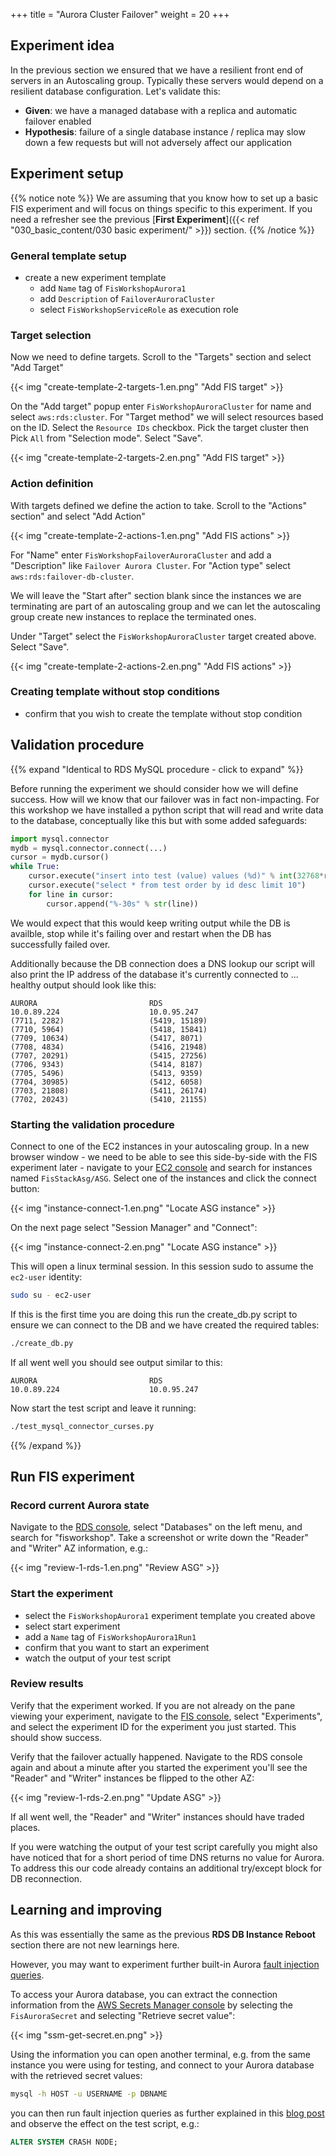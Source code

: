 +++
title = "Aurora Cluster Failover"
weight = 20
+++

## Experiment idea

In the previous section we ensured that we have a resilient front end of servers in an Autoscaling group. Typically these servers would depend on a resilient database configuration. Let's validate this:

* **Given**: we have a managed database with a replica and automatic failover enabled
* **Hypothesis**: failure of a single database instance / replica may slow down a few requests but will not adversely affect our application

## Experiment setup

{{% notice note %}}
We are assuming that you know how to set up a basic FIS experiment and will focus on things specific to this experiment. If you need a refresher see the previous [**First Experiment**]({{< ref "030_basic_content/030 basic experiment/" >}}) section.
{{% /notice %}}

### General template setup

* create a new experiment template
  * add `Name` tag of `FisWorkshopAurora1`
  * add `Description` of `FailoverAuroraCluster`
  * select `FisWorkshopServiceRole` as execution role

### Target selection

Now we need to define targets. Scroll to the "Targets" section and select "Add Target"

{{< img "create-template-2-targets-1.en.png" "Add FIS target" >}}

On the "Add target" popup enter `FisWorkshopAuroraCluster` for name and select `aws:rds:cluster`. For "Target method" we will select resources based on the ID. Select the `Resource IDs` checkbox. Pick the target cluster then Pick `All` from "Selection mode". Select "Save".

{{< img "create-template-2-targets-2.en.png" "Add FIS target" >}}

### Action definition

With targets defined we define the action to take. Scroll to the "Actions" section" and select "Add Action"

{{< img "create-template-2-actions-1.en.png" "Add FIS actions" >}}

For "Name" enter `FisWorkshopFailoverAuroraCluster` and add a "Description" like `Failover Aurora Cluster`. For "Action type" select `aws:rds:failover-db-cluster`.

We will leave the "Start after" section blank since the instances we are terminating are part of an autoscaling group and we can let the autoscaling group create new instances to replace the terminated ones.

Under "Target" select the `FisWorkshopAuroraCluster` target created above. Select "Save".

{{< img "create-template-2-actions-2.en.png" "Add FIS actions" >}}

### Creating template without stop conditions

* confirm that you wish to create the template without stop condition

## Validation procedure

{{% expand "Identical to RDS MySQL procedure - click to expand" %}}

Before running the experiment we should consider how we will define success. How will we know that our failover was in fact non-impacting. For this workshop we have installed a python script that will read and write data to the database, conceptually like this but with some added safeguards:

```python
import mysql.connector
mydb = mysql.connector.connect(...)
cursor = mydb.cursor()
while True:
    cursor.execute("insert into test (value) values (%d)" % int(32768*random.random()))
    cursor.execute("select * from test order by id desc limit 10")
    for line in cursor:
        cursor.append("%-30s" % str(line))
```

We would expect that this would keep writing output while the DB is availble, stop while it's failing over and restart when the DB has successfully failed over.

Additionally because the DB connection does a DNS lookup our script will also print the IP address of the database it's currently connected to ... healthy output should look like this:

```text
AURORA                         RDS
10.0.89.224                    10.0.95.247
(7711, 2282)                   (5419, 15189)
(7710, 5964)                   (5418, 15841)
(7709, 10634)                  (5417, 8071)
(7708, 4834)                   (5416, 21948)
(7707, 20291)                  (5415, 27256)
(7706, 9343)                   (5414, 8187)
(7705, 5496)                   (5413, 9359)
(7704, 30985)                  (5412, 6058)
(7703, 21808)                  (5411, 26174)
(7702, 20243)                  (5410, 21155)
```

### Starting the validation procedure

Connect to one of the EC2 instances in your autoscaling group. In a new browser window - we need to be able to see this side-by-side with the FIS experiment later - navigate to your [EC2 console](https://console.aws.amazon.com/ec2/v2/home?#Instances:instanceState=running;search=FisStackAsg/ASG) and search for instances named `FisStackAsg/ASG`. Select one of the instances and click the connect button:

{{< img "instance-connect-1.en.png" "Locate ASG instance" >}}

On the next page select "Session Manager" and "Connect":

{{< img "instance-connect-2.en.png" "Locate ASG instance" >}}

This will open a linux terminal session. In this session sudo to assume the `ec2-user` identity:

```bash
sudo su - ec2-user
```

If this is the first time you are doing this run the create_db.py script to ensure we can connect to the DB and we have created the required tables:

```bash
./create_db.py
```

If all went well you should see output similar to this:

```
AURORA                         RDS
10.0.89.224                    10.0.95.247
```

Now start the test script and leave it running:

```bash
./test_mysql_connector_curses.py
```

{{% /expand %}}

## Run FIS experiment

### Record current Aurora state

Navigate to the [RDS console](https://console.aws.amazon.com/rds/home), select "Databases" on the left menu, and search for "fisworkshop". Take a screenshot or write down the "Reader" and "Writer" AZ information, e.g.:

{{< img "review-1-rds-1.en.png" "Review ASG" >}}

### Start the experiment

* select the `FisWorkshopAurora1` experiment template you created above 
* select start experiment
* add a `Name` tag of `FisWorkshopAurora1Run1`
* confirm that you want to start an experiment
* watch the output of your test script 

### Review results

Verify that the experiment worked. If you are not already on the pane viewing your experiment, navigate to the [FIS console](https://console.aws.amazon.com/fis/home?#Experiments), select "Experiments", and select the experiment ID for the experiment you just started. This should show success.

Verify that the failover actually happened. Navigate to the RDS console again and about a minute after you started the experiment you'll see the "Reader" and "Writer" instances be flipped to the other AZ:

{{< img "review-1-rds-2.en.png" "Update ASG" >}}

If all went well, the "Reader" and "Writer" instances should have traded places. 

If you were watching the output of your test script carefully you might also have noticed that for a short period of time DNS returns no value for Aurora. To address this our code already contains an additional try/except block for DB reconnection.


## Learning and improving

As this was essentially the same as the previous **RDS DB Instance Reboot** section there are not new learnings here.

However, you may want to experiment further built-in Aurora [fault injection queries](https://docs.aws.amazon.com/AmazonRDS/latest/AuroraUserGuide/AuroraMySQL.Managing.FaultInjectionQueries.html).

To access your Aurora database, you can extract the connection information from the [AWS Secrets Manager console](https://console.aws.amazon.com/secretsmanager/home?#!/secret?name=FisAuroraSecret) by selecting the `FisAuroraSecret` and selecting "Retrieve secret value":

{{< img "ssm-get-secret.en.png" >}}

Using the information you can open another terminal, e.g. from the same instance you were using for testing, and connect to your Aurora database with the retrieved secret values:

```bash
mysql -h HOST -u USERNAME -p DBNAME
```

you can then run fault injection queries as further explained in this [blog post](https://aws.amazon.com/blogs/architecture/perform-chaos-testing-on-your-amazon-aurora-cluster/) and observe the effect on the test script, e.g.:

```sql
ALTER SYSTEM CRASH NODE;
```

